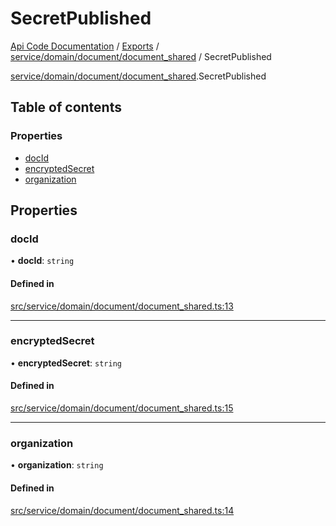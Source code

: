 # SecretPublished
 
[Api Code Documentation](../README.md) / [Exports](../modules.md) / [service/domain/document/document\_shared](../modules/service_domain_document_document_shared.md) / SecretPublished

[service/domain/document/document\_shared](../modules/service_domain_document_document_shared.md).SecretPublished

## Table of contents

### Properties

- [docId](service_domain_document_document_shared.SecretPublished.md#docid)
- [encryptedSecret](service_domain_document_document_shared.SecretPublished.md#encryptedsecret)
- [organization](service_domain_document_document_shared.SecretPublished.md#organization)

## Properties

### docId

• **docId**: `string`

#### Defined in

[src/service/domain/document/document_shared.ts:13](https://github.com/openkfw/TruBudget/blob/90402cb/api/src/service/domain/document/document_shared.ts#L13)

___

### encryptedSecret

• **encryptedSecret**: `string`

#### Defined in

[src/service/domain/document/document_shared.ts:15](https://github.com/openkfw/TruBudget/blob/90402cb/api/src/service/domain/document/document_shared.ts#L15)

___

### organization

• **organization**: `string`

#### Defined in

[src/service/domain/document/document_shared.ts:14](https://github.com/openkfw/TruBudget/blob/90402cb/api/src/service/domain/document/document_shared.ts#L14)
